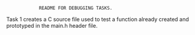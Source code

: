 				README FOR DEBUGGING TASKS.

Task 1 creates a C source file used to test a function already created and prototyped in the main.h header file. 


